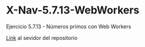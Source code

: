 # X-Nav-5.7.13-WebWorkers
Ejercicio 5.7.13 - Números primos con Web Workers
<p><a href="http://scarro.github.io/X-Nav-5.7.13-WebWorkers/">Link</a> al sevidor del repositorio</p>
